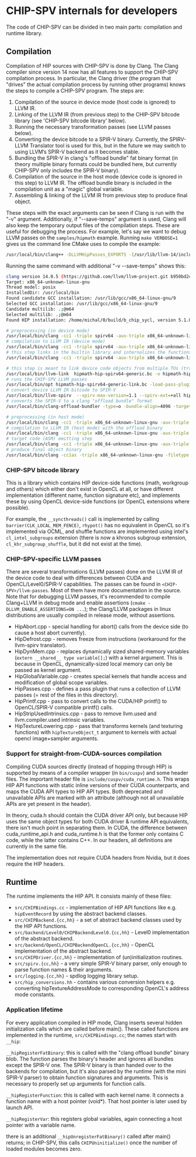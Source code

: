 
# CHIP-SPV internals for developers

The code of CHIP-SPV can be divided in two main parts: compilation and runtime library.

## Compilation

Compilation of HIP sources with CHIP-SPV is done by Clang. The Clang compiler since version 14 now has all features to support the CHIP-SPV compilation process. In particular, the Clang driver (the program that "drives" the actual compilation process by running other programs) knows the steps to compile a CHIP-SPV program. The steps are:

1) Compilation of the source in device mode (host code is ignored) to LLVM IR.
2) Linking of the LLVM IR (from previous step) to the CHIP-SPV bitcode library (see 'CHIP-SPV bitcode library' below).
3) Running the necessary transformation passes (see LLVM passes below).
4) Converting the device bitcode to a SPIR-V binary. Currently, the SPIRV-LLVM Translator tool is used for this, but in the future we may switch to using LLVM’s SPIR-V backend as it becomes stable.
5) Bundling the SPIR-V in clang's "offload bundle" fat binary format (in theory multiple binary formats could be bundled here, but currently CHIP-SPV only includes the SPIR-V binary).
6) Compilation of the source in the host mode (device code is ignored in this step) to LLVM IR. The offload bundle binary is included in the compilation unit as a "magic" global variable.
7) Assembling & linking of the LLVM IR from previous step to produce final object.

These steps with the exact arguments can be seen if Clang is run with the "-v" argument. Additionally, if "--save-temps" argument is used, Clang will also keep the temporary output files of the compilation steps. These are useful for debugging the process. For example, let's say we want to debug LLVM passes on the `samples/hipmath` example. Running `make VERBOSE=1` gives us the command line CMake uses to compile the example:

```bash
/usr/local/bin/clang++ -DLLVMHipPasses_EXPORTS -I/usr/lib/llvm-14/include -Wall .... -D__HIP_PLATFORM_SPIRV__= -x hip --target=x86_64-linux-gnu --offload=spirv64 -nohipwrapperinc --hip-path=/path/to/chip/build -std=c++17 -MD -MT samples/hipmath/CMakeFiles/hipmath.dir/hipmath.cc.o -MF CMakeFiles/hipmath.dir/hipmath.cc.o.d -o CMakeFiles/hipmath.dir/hipmath.cc.o -c samples/hipmath/hipmath.cc
```

Running the same command with additional "-v --save-temps" shows this:

```bash
clang version 14.0.5 (https://github.com/llvm/llvm-project.git b950bd2ce7ff79b203b2acba02e1c468836989ae)
Target: x86_64-unknown-linux-gnu
Thread model: posix
InstalledDir: /usr/local/bin
Found candidate GCC installation: /usr/lib/gcc/x86_64-linux-gnu/9
Selected GCC installation: /usr/lib/gcc/x86_64-linux-gnu/9
Candidate multilib: .;@m64
Selected multilib: .;@m64
Found HIP installation: /home/michal/0/build/b_chip_sycl, version 5.1.0

# preprocessing (in device mode)
/usr/local/bin/clang -cc1 -triple spirv64 -aux-triple x86_64-unknown-linux-gnu .... -o hipmath-hip-spirv64-generic.cui -x hip samples/hipmath/hipmath.cc
# compilation to LLVM IR (device mode)
/usr/local/bin/clang -cc1 -triple spirv64 -aux-triple x86_64-unknown-linux-gnu .... -o hipmath-hip-spirv64-generic.bc -x hip-cpp-output hipmath-hip-spirv64-generic.cui
# this step links in the builtin library and internalizes the functions
/usr/local/bin/clang -cc1 -triple spirv64 -aux-triple x86_64-unknown-linux-gnu .... -mlink-builtin-bitcode /path../lib/hip-device-lib/hipspv-spirv64.bc -o hipmath-hip-spirv64-generic.bc -x ir hipmath-hip-spirv64-generic.bc

# this step is meant to link device code objects from multiple TUs (translation units, if there are multiple)
/usr/local/bin/llvm-link  hipmath-hip-spirv64-generic.bc -o hipmath-hip-spirv64-generic-link.bc
# runs the CHIP-SPV LLVM passes
/usr/local/bin/opt hipmath-hip-spirv64-generic-link.bc -load-pass-plugin /chip_build_dir/lib/libLLVMHipSpvPasses.so -passes=hip-post-link-passes -o hipmath-hip-spirv64-generic-lower.bc
# convert device LLVM IR bitcode to SPIR-V
/usr/local/bin/llvm-spirv  --spirv-max-version=1.1 --spirv-ext=+all hipmath-hip-spirv64-generic-lower.bc -o hipmath-hip-spirv64-generic.out
# converts the SPIR-V to a clang "offload bundle" format
/usr/local/bin/clang-offload-bundler -type=o -bundle-align=4096 -targets=host-x86_64-unknown-linux,hip-spirv64----generic -inputs=... -outputs=...

# preprocessing (in host mode)
/usr/local/bin/clang -cc1 -triple x86_64-unknown-linux-gnu -aux-triple spirv64 ... -o hipmath-host-x86_64-unknown-linux-gnu.cui -x hip samples/hipmath/hipmath.cc
# compilation to LLVM IR (host mode) with the offload binary
/usr/local/bin/clang -cc1 -triple x86_64-unknown-linux-gnu -aux-triple spirv64 ... -fcuda-include-gpubinary hipmath.cc-hip-spirv64.hipfb -o hipmath-host-x86_64-unknown-linux-gnu.bc -x hip-cpp-output hipmath-host-x86_64-unknown-linux-gnu.cui
# target code (ASM) emitting step
/usr/local/bin/clang -cc1 -triple x86_64-unknown-linux-gnu -aux-triple spirv64 ... -o hipmath-host-x86_64-unknown-linux-gnu.s -x ir hipmath-host-x86_64-unknown-linux-gnu.bc
# produce final object binary
/usr/local/bin/clang -cc1as -triple x86_64-unknown-linux-gnu -filetype obj ... -o CMakeFiles/hipmath.dir/hipmath.cc.o hipmath-host-x86_64-unknown-linux-gnu.s

```

### CHIP-SPV bitcode library

This is a library which contains HIP device-side functions (math, workgroup and others) which either don't exist in OpenCL at all, or have different implementation (different name, function signature etc), and implements these by using OpenCL device-side functions (or OpenCL extensions where possible).

For example, the `__syncthreads()` call is implemented by calling `barrier(CLK_LOCAL_MEM_FENCE)`, `rhypot()` has no equivalent in OpenCL so it's implemented via OCML, and shuffle functions are implemented using intel's `cl_intel_subgroups` extension (there is now a khronos subgroup extension, `cl_khr_subgroup_shuffle`, but it did not exist at the time).

### CHIP-SPV-specific LLVM passes

There are several transformations (LLVM passes) done on the LLVM IR of the device code to deal with differences between CUDA and OpenCL/Level0/SPIR-V capabilities. The passes can be found in `<CHIP-SPV>/llvm-passes`. Most of them have more documentation in the source. Note that for debugging LLVM passes, it's recommended to compile Clang+LLVM in debug mode and enable assertions (`cmake -DLLVM_ENABLE_ASSERTIONS=ON ...`); the Clang/LLVM packages in linux distributions are usually compiled in release mode, without assertions.

* HipAbort.cpp - special handling for abort() calls from the device side (to cause a host abort currently).
* HipDefrost.cpp - removes freeze from instructions (workaround for the llvm-spirv translator).
* HipDynMem.cpp - replaces dynamically sized shared-memory variables (`extern __shared__ type variable[];`) with a kernel argument. This is because in OpenCL, dynamically-sized local memory can only be passed as kernel argument.
* HipGlobalVariable.cpp - creates special kernels that handle access and modification of global scope variables.
* HipPasses.cpp - defines a pass plugin that runs a collection of LLVM passes (= rest of the files in this directory).
* HipPrintf.cpp - pass to convert calls to the CUDA/HIP printf() to OpenCL/SPIR-V compatible printf() calls.
* HipStripUsedIntrinsics.cpp - pass to remove llvm.used and llvm.compiler.used intrinsic variables.
* HipTextureLowering.cpp - pass that transforms kernels (and texturing functions) with `hipTextureObject_t` argument to kernels with actual opencl image+sampler arguments.

### Support for straight-from-CUDA-sources compilation

Compiling CUDA sources directly (instead of hopping through HIP) is supported by means of a compiler wrapper (in `bin/cuspv`) and some header files. The important header file is `include/cuspv/cuda_runtime.h`. This wraps HIP API functions with static inline versions of their CUDA counterparts, and maps the CUDA API types to HIP API types. Both deprecated and unavailable APIs are marked with an attribute (although not all unavailable APIs are yet present in the header).

In theory, cuda.h should contain the CUDA driver API only, but because HIP uses the same object types for both CUDA driver & runtime API equivalents, there isn't much point in separating them. In CUDA, the difference between cuda_runtime_api.h and cuda_runtime.h is that the former only contains C code, while the latter contains C++. In our headers, all definitions are currently in the same file.

The implementation does not require CUDA headers from Nvidia, but it does require the HIP headers.

## Runtime

The runtime implements the HIP API. It consists mainly of these files:

* `src/CHIPBindings.cc` - implementation of HIP API functions like e.g. `hipEventRecord` by using the abstract backend classes.
* `src/CHIPBackend.{cc,hh}` - a set of abstract backend classes used by the HIP API functions.
* `src/backend/Level0/CHIPBackendLevel0.{cc,hh}` - Level0 implementation of the abstract backend.
* `src/backend/OpenCL/CHIPBackendOpenCL.{cc,hh}` - OpenCL implementation of the abstract backend.
* `src/CHIPDriver.{cc,hh}` - implementation of (un)initialization routines.
* `src/spirv.{cc,hh}` - a very simple SPIR-V binary parser, only enough to parse function names & their arguments.
* `src/logging.{cc,hh}` - spdlog logging library setup.
* `src/hip_conversions.hh` - contains various conversion helpers e.g. converting hipTextureAddressMode to corresponding OpenCL's address mode constants.

### Application lifetime

For every application compiled in HIP mode, Clang inserts several hidden initialization calls which are called before main().
These called functions are implemented in the runtime, `src/CHIPBindings.cc`; the names start with `__hip`:

`__hipRegisterFatBinary`: this is called with the "clang offload bundle" binary blob. The function parses the binary's header and ignores all bundles except the SPIR-V one. The SPIR-V binary is than handed over to the backends for compilation, but it's also parsed by the runtime (with the mini SPIR-V parser) to obtain function signatures and arguments. This is necessary to properly set up arguments for function calls.

`__hipRegisterFunction`: this is called with each kernel name. It connects a function name with a host pointer (void*). That host pointer is later used by launch API.

`__hipRegisterVar`: this registers global variables, again connecting a host pointer with a variable name.

there is an additional `__hipUnregisterFatBinary()` called after main() returns; in CHIP-SPV, this calls `CHIPUninitialize()` once the number of loaded modules becomes zero.
